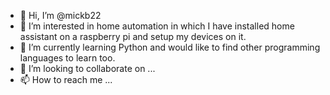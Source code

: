 - 👋 Hi, I’m @mickb22
- 👀 I’m interested in home automation in which I have installed home assistant on a raspberry pi and setup my devices on it.
- 🌱 I’m currently learning Python and would like to find other programming languages to learn too.
- 💞️ I’m looking to collaborate on ...
- 📫 How to reach me ...

<!---
mickb22/mickb22 is a ✨ special ✨ repository because its `README.md` (this file) appears on your GitHub profile.
You can click the Preview link to take a look at your changes.
--->

